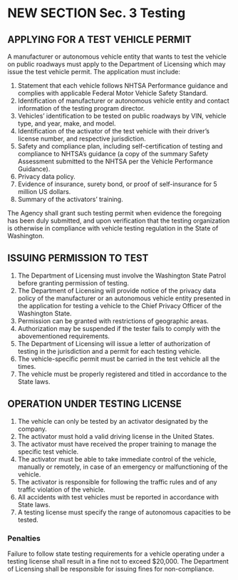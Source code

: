 
# NEW SECTION Sec. 3 Testing

## APPLYING FOR A TEST VEHICLE PERMIT
A manufacturer or autonomous vehicle entity that wants to test the vehicle on public roadways must apply to the Department of Licensing which may issue the test vehicle permit. The application must include:
    
1. Statement that each vehicle follows NHTSA Performance guidance and complies with applicable Federal Motor Vehicle Safety Standard.
2. Identification of manufacturer or autonomous vehicle entity and contact information of the testing program director.
3. Vehicles’ identification to be tested on public roadways by VIN, vehicle type, and year, make, and model.
4. Identification of the activator of the test vehicle with their driver’s license number, and respective jurisdiction.
5. Safety and compliance plan, including self-certification of testing and compliance to NHTSA’s guidance (a copy of the summary Safety Assessment submitted to the NHTSA per the Vehicle Performance Guidance).
6. Privacy data policy.
7. Evidence of insurance, surety bond, or proof of self-insurance for 5 million US dollars.
8. Summary of the activators’ training.

The Agency shall grant such testing permit when evidence the foregoing has been duly submitted, and upon verification that the testing organization is otherwise in compliance with vehicle testing regulation in the State of Washington. 


## ISSUING PERMISSION TO TEST
1. The Department of Licensing must involve the Washington State Patrol before granting permission of testing.
2. The Department of Licensing will provide notice of the privacy data policy of the manufacturer or an autonomous vehicle entity presented in the application for testing a vehicle to the Chief Privacy Officer of the Washington State.
3. Permission can be granted with restrictions of geographic areas. 
4. Authorization may be suspended if the tester fails to comply with the abovementioned requirements.
5. The Department of Licensing will issue a letter of authorization of testing in the jurisdiction and a permit for each testing vehicle.
6. The vehicle-specific permit must be carried in the test vehicle all the times.
7. The vehicle must be properly registered and titled in accordance to the State laws.

## OPERATION UNDER TESTING LICENSE
1. The vehicle can only be tested by an activator designated by the company.
2. The activator must hold a valid driving license in the United States.
3. The activator must have received the proper training to manage the specific test vehicle.
4. The activator must be able to take immediate control of the vehicle, manually or remotely, in case of an emergency or malfunctioning of the vehicle.
5. The activator is responsible for following the traffic rules and of any traffic violation of the vehicle.
6. All accidents with test vehicles must be reported in accordance with State laws.
7. A testing license must specify the range of autonomous capacities to be tested. 


### Penalties
Failure to follow state testing requirements for a vehicle operating under a testing license shall result in a fine not to exceed $20,000. 
The Department of Licensing shall be responsible for issuing fines for non-compliance. 

